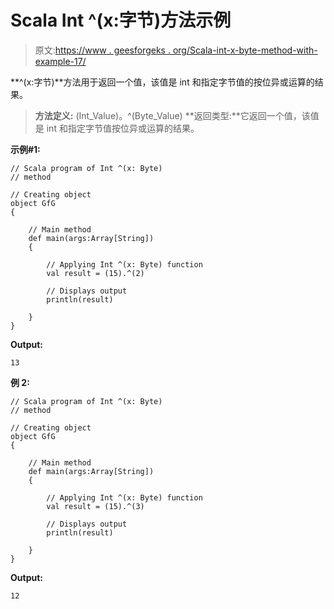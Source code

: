 # Scala Int ^(x:字节)方法示例

> 原文:[https://www . geesforgeks . org/Scala-int-x-byte-method-with-example-17/](https://www.geeksforgeeks.org/scala-int-x-byte-method-with-example-17/)

**^(x:字节)**方法用于返回一个值，该值是 int 和指定字节值的按位异或运算的结果。

> **方法定义:** (Int_Value)。^(Byte_Value)
> **返回类型:**它返回一个值，该值是 int 和指定字节值按位异或运算的结果。

**示例#1:**

```
// Scala program of Int ^(x: Byte)
// method

// Creating object
object GfG
{ 

    // Main method
    def main(args:Array[String])
    {

        // Applying Int ^(x: Byte) function
        val result = (15).^(2)

        // Displays output
        println(result)

    }
} 
```

**Output:**

```
13

```

**例 2:**

```
// Scala program of Int ^(x: Byte)
// method

// Creating object
object GfG
{ 

    // Main method
    def main(args:Array[String])
    {

        // Applying Int ^(x: Byte) function
        val result = (15).^(3)

        // Displays output
        println(result)

    }
} 
```

**Output:**

```
12

```